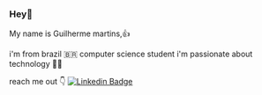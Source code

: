 ### Hey👋

My name is Guilherme martins,👍

i'm from brazil 🇧🇷 computer science student i'm passionate about technology 👨‍💻

reach me out 👇
 [![Linkedin Badge](https://img.shields.io/badge/-LinkedIn-blue?style=flat-square&logo=Linkedin&logoColor=white&link=https://www.linkedin.com/in/guilherme-martins-976096162/)](https://www.linkedin.com/in/guilherme-martins-97609612/) 
